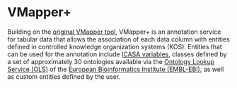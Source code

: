 # VMapper+
Building on the [original VMapper tool](https://github.com/agmip/VMapper), VMapper+ is an annotation service for tabular data that allows the association of each data column with entities defined in controlled knowledge organization systems (KOS).
Entities that can be used for the annotation include [ICASA variables](http://research.agmip.org/display/dev/ICASA+Master+Variable+List), classes defined by a set of approximately 30 ontologies available via the [Ontology Lookup Service (OLS)](https://www.ebi.ac.uk/ols/index) of the [European Bioinformatics Institute (EMBL-EBI)](https://www.ebi.ac.uk/), as well as custom entities defined by the user.
